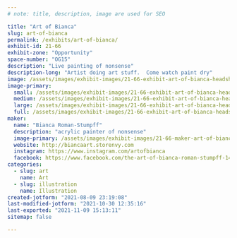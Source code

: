 ```yaml
---
# note: title, description, image are used for SEO

title: "Art of Bianca"
slug: art-of-bianca
permalink: /exhibits/art-of-bianca/
exhibit-id: 21-66
exhibit-zone: "Opportunity"
space-number: "OG15"
description: "Live painting of nonsense"
description-long: "Artist doing art stuff.  Come watch paint dry"
image: /assets/images/exhibit-images/21-66-exhibit-art-of-bianca-headshot-large.jpg
image-primary: 
  small: /assets/images/exhibit-images/21-66-exhibit-art-of-bianca-headshot-small.jpg
  medium: /assets/images/exhibit-images/21-66-exhibit-art-of-bianca-headshot-medium.jpg
  large: /assets/images/exhibit-images/21-66-exhibit-art-of-bianca-headshot-large.jpg
  full: /assets/images/exhibit-images/21-66-exhibit-art-of-bianca-headshot-full.jpg
maker: 
  name: "Bianca Roman-Stumpff"
  description: "acrylic painter of nonsense"
  image-primary: /assets/images/exhibit-images/21-66-maker-art-of-bianca-headshot-2-medium.jpg
  website: http://biancaart.storenvy.com
  instagram: https://www.instagram.com/artofbianca
  facebook: https://www.facebook.com/the-art-of-bianca-roman-stumpff-146457122073350/
categories: 
  - slug: art
    name: Art
  - slug: illustration
    name: Illustration
created-jotform: "2021-08-09 23:19:08"
last-modified-jotform: "2021-10-30 12:35:16"
last-exported: "2021-11-09 15:13:11"
sitemap: false

---
```

